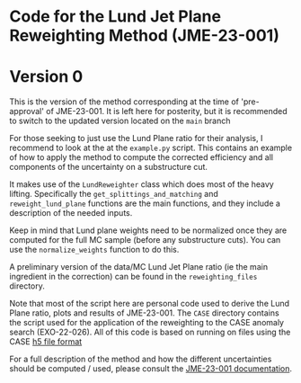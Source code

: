 # Code for the Lund Jet Plane Reweighting Method (JME-23-001)
# Version 0

This is the version of the method corresponding at the time of 'pre-approval' of JME-23-001. It is left here for posterity, but it 
is recommended to switch to the updated version located on the `main` branch


For those seeking to just use the Lund Plane ratio for their analysis,
I recommend to look at the 
at the `example.py` script.
This contains an example of how to apply the method to compute the corrected efficiency
and all components of the uncertainty on a substructure cut.

It makes use of the `LundReweighter` class which does most of the heavy
lifting.
Specifically the `get_splittings_and_matching` and `reweight_lund_plane` functions are the main functions, and they include
a description of the needed inputs.

Keep in mind that Lund plane weights need to be normalized once they are computed for the
full MC sample (before any substructure cuts).
You can use the `normalize_weights` function to do this.

A preliminary version of the data/MC Lund Jet Plane ratio (ie the main ingredient in the correction)
can be found in the `reweighting_files` directory. 


Note that most of the script here are
personal code used to derive the Lund Plane ratio, plots and results of
JME-23-001.
The `CASE` directory contains the script used for the application of the reweighting to the
CASE anomaly search (EXO-22-026). 
All of this code is based on running on files using the CASE [h5 file format](https://github.com/case-team/CASEUtils/tree/master/H5_maker)

For a full description of the method and how the different uncertainties should be computed / used,
    please consult the [JME-23-001 documentation](https://cms.cern.ch/iCMS/analysisadmin/cadilines?id=2660&ancode=JME-23-001&tp=an&line=JME-23-001). 
    



